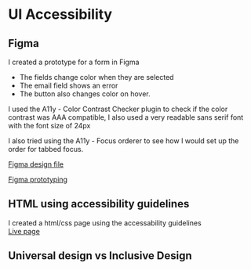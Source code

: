 # UI Accessibility

## Figma

I created a prototype for a form in Figma

- The fields change color when they are selected
- The email field shows an error
- The button also changes color on hover.

I used the A11y - Color Contrast Checker plugin to check if the color contrast was AAA compatible, I also used a very readable sans serif font with the font size of 24px

I also tried using the A11y - Focus orderer to see how I would set up the order for tabbed focus.

[Figma design file](https://www.figma.com/file/jp9RgZp33cYZy6Ib8lFmNU/ui-accessibility?node-id=0%3A1)

[Figma prototyping](https://www.figma.com/proto/jp9RgZp33cYZy6Ib8lFmNU/ui-accessibility?page-id=0%3A1&node-id=1%3A3&viewport=241%2C48%2C0.84&scaling=min-zoom&starting-point-node-id=1%3A3)

## HTML using accessibility guidelines

I created a html/css page using the accessability guidelines  
[Live page](https://thorbergurharaldsson.github.io/ui-accessibility/)

## Universal design vs Inclusive Design
